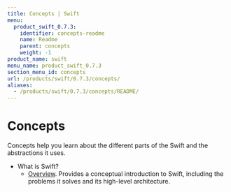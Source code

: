 ```yaml
---
title: Concepts | Swift
menu:
  product_swift_0.7.3:
    identifier: concepts-readme
    name: Readme
    parent: concepts
    weight: -1
product_name: swift
menu_name: product_swift_0.7.3
section_menu_id: concepts
url: /products/swift/0.7.3/concepts/
aliases:
  - /products/swift/0.7.3/concepts/README/
---
```

# Concepts

Concepts help you learn about the different parts of the Swift and the abstractions it uses.

- What is Swift?
  - [Overview](/products/swift/0.7.3/concepts/what-is-swift/overview). Provides a conceptual introduction to Swift, including the problems it solves and its high-level architecture.
